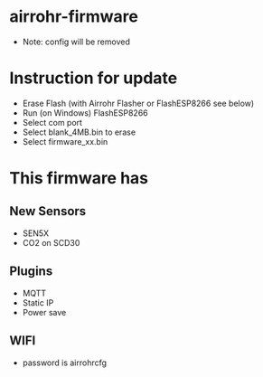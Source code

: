 

# airrohr-firmware
* Note: config will be removed

# Instruction for update 
* Erase Flash (with Airrohr Flasher or FlashESP8266 see below)
* Run (on Windows) FlashESP8266
* Select com port
* Select blank_4MB.bin to erase
* Select firmware_xx.bin

# This firmware has

## New Sensors
* SEN5X
* CO2 on SCD30

## Plugins
* MQTT
* Static IP
* Power save


## WIFI 
* password is airrohrcfg




